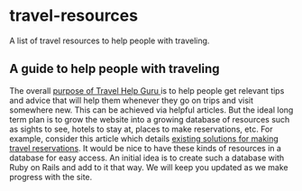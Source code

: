 # travel-resources
A list of travel resources to help people with traveling.
<h2>A guide to help people with traveling</h2>
The overall <a href="travelhelpguru.com">purpose of Travel Help Guru </a>is to help people get relevant tips and advice that will help them whenever they go on trips and visit somewhere new.
This can be achieved via helpful articles.
But the ideal long term plan is to grow the website into a growing database of resources such as sights to see, hotels to stay at, places to make reservations, etc.
For example, consider this article which details <a href="http://travelhelpguru.com/ways-to-get-best-hotel-deals"> existing solutions for making travel reservations</a>.
It would be nice to have these kinds of resources in a database for easy access.
An initial idea is to create such a database with Ruby on Rails and add to it that way.
We will keep you updated as we make progress with the site.
